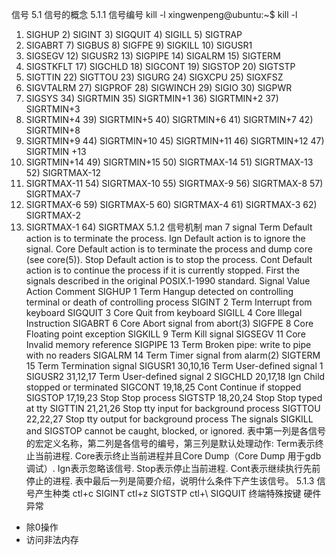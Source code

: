 信号
5.1 信号的概念
5.1.1 信号编号
kill -l
xingwenpeng@ubuntu:~$ kill -l
1) SIGHUP 2) SIGINT 3) SIGQUIT 4) SIGILL 5) SIGTRAP
6) SIGABRT 7) SIGBUS 8) SIGFPE 9) SIGKILL 10) SIGUSR1
11) SIGSEGV 12) SIGUSR2 13) SIGPIPE 14) SIGALRM 15) SIGTERM
16) SIGSTKFLT 17) SIGCHLD 18) SIGCONT 19) SIGSTOP 20) SIGTSTP
21) SIGTTIN 22) SIGTTOU 23) SIGURG 24) SIGXCPU 25) SIGXFSZ
26) SIGVTALRM 27) SIGPROF 28) SIGWINCH 29) SIGIO 30) SIGPWR
31) SIGSYS 34) SIGRTMIN 35) SIGRTMIN+1 36) SIGRTMIN+2 37) SIGRTMIN+3
38) SIGRTMIN+4 39) SIGRTMIN+5 40) SIGRTMIN+6 41) SIGRTMIN+7 42) SIGRTMIN+8
43) SIGRTMIN+9 44) SIGRTMIN+10 45) SIGRTMIN+11 46) SIGRTMIN+12 47) SIGRTMIN
+13
48) SIGRTMIN+14 49) SIGRTMIN+15 50) SIGRTMAX-14 51) SIGRTMAX-13 52) SIGRTMAX-12
53) SIGRTMAX-11 54) SIGRTMAX-10 55) SIGRTMAX-9 56) SIGRTMAX-8 57) SIGRTMAX-7
58) SIGRTMAX-6 59) SIGRTMAX-5 60) SIGRTMAX-4 61) SIGRTMAX-3 62) SIGRTMAX-2
63) SIGRTMAX-1 64) SIGRTMAX
5.1.2 信号机制
man 7 signal
Term Default action is to terminate the process.
Ign Default action is to ignore the signal.
Core Default action is to terminate the process and dump core (see core(5)).
Stop Default action is to stop the process.
Cont Default action is to continue the process if it is currently stopped.
First the signals described in the original POSIX.1-1990 standard.
Signal Value Action Comment
SIGHUP 1 Term Hangup detected on controlling terminal
or death of controlling process
SIGINT 2 Term Interrupt from keyboard
SIGQUIT 3 Core Quit from keyboard
SIGILL 4 Core Illegal Instruction
SIGABRT 6 Core Abort signal from abort(3)
SIGFPE 8 Core Floating point exception
SIGKILL 9 Term Kill signal
SIGSEGV 11 Core Invalid memory reference
SIGPIPE 13 Term Broken pipe: write to pipe with no
readers
SIGALRM 14 Term Timer signal from alarm(2)
SIGTERM 15 Term Termination signal
SIGUSR1 30,10,16 Term User-defined signal 1
SIGUSR2 31,12,17 Term User-defined signal 2
SIGCHLD 20,17,18 Ign Child stopped or terminated
SIGCONT 19,18,25 Cont Continue if stopped
SIGSTOP 17,19,23 Stop Stop process
SIGTSTP 18,20,24 Stop Stop typed at tty
SIGTTIN 21,21,26 Stop tty input for background process
SIGTTOU 22,22,27 Stop tty output for background process
The signals SIGKILL and SIGSTOP cannot be caught, blocked, or ignored.
表中第一列是各信号的宏定义名称，第二列是各信号的编号，第三列是默认处理动作:
Term表示终止当前进程.
Core表示终止当前进程并且Core Dump（Core Dump 用于gdb调试）.
Ign表示忽略该信号.
Stop表示停止当前进程.
Cont表示继续执行先前停止的进程.
表中最后一列是简要介绍，说明什么条件下产生该信号。
5.1.3 信号产生种类
ctl+c SIGINT
ctl+z SIGTSTP
ctl+\ SIGQUIT
终端特殊按键
硬件异常
* 除0操作
* 访问非法内存